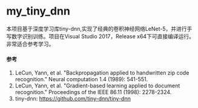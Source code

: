 # my_tiny_dnn
本项目基于深度学习库tiny-dnn,实现了经典的卷积神经网络LeNet-5，并进行手写数字识别训练。项目在Visual Studio 2017，Release x64下可直接编译运行。非常适合参考学习。
#### 参考
1. LeCun, Yann, et al. "Backpropagation applied to handwritten zip code recognition." Neural computation 1.4 (1989): 541-551.
2. LeCun, Yann, et al. "Gradient-based learning applied to document recognition." Proceedings of the IEEE 86.11 (1998): 2278-2324.
3. tiny-dnn: https://github.com/tiny-dnn/tiny-dnn
